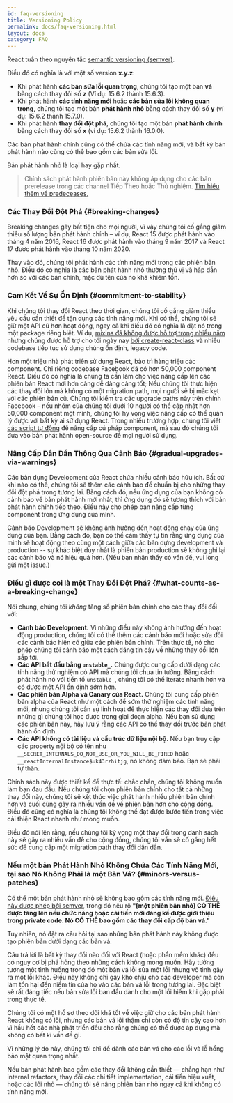 ```yaml
---
id: faq-versioning
title: Versioning Policy
permalink: docs/faq-versioning.html
layout: docs
category: FAQ
---
```


React tuân theo nguyên tắc [semantic versioning (semver)](https://semver.org/).

Điều đó có nghĩa là với một số version **x.y.z**:

* Khi phát hành **các bản sửa lỗi quan trọng**, chúng tôi tạo một bản **vá** bằng cách thay đổi số **z** (Ví dụ: 15.6.2 thành 15.6.3).
* Khi phát hành **các tính năng mới** hoặc **các bản sửa lỗi không quan trọng**, chúng tôi tạo một bản **phát hành nhỏ** bằng cách thay đổi số **y** (ví dụ: 15.6.2 thành 15.7.0).
* Khi phát hành **thay đổi đột phá**, chúng tôi tạo một bản **phát hành chính** bằng cách thay đổi số **x** (ví dụ: 15.6.2 thành 16.0.0).

Các bản phát hành chính cũng có thể chứa các tính năng mới, và bất kỳ bản phát hành nào cũng có thể bao gồm các bản sửa lỗi.

Bản phát hành nhỏ là loại hay gặp nhất.

> Chính sách phát hành phiên bản này không áp dụng cho các bản prerelease trong các channel Tiếp Theo hoặc Thử nghiệm. [ Tìm hiểu thêm về predeceases.](/docs/release-channels.html)

### Các Thay Đổi Đột Phá {#breaking-changes}

Breaking changes gây bất tiện cho mọi người, vì vậy chúng tôi cố gắng giảm thiểu số lượng bản phát hành chính – ví dụ, React 15 được phát hành vào tháng 4 năm 2016, React 16 được phát hành vào tháng 9 năm 2017 và React 17 được phát hành vào tháng 10 năm 2020.

Thay vào đó, chúng tôi phát hành các tính năng mới trong các phiên bản nhỏ. Điều đó có nghĩa là các bản phát hành nhỏ thường thú vị và hấp dẫn hơn so với các bản chính, mặc dù tên của nó khá khiêm tốn.

### Cam Kết Về Sự Ổn Định {#commitment-to-stability}

Khi chúng tôi thay đổi React theo thời gian, chúng tôi cố gắng giảm thiểu yêu cầu cần thiết để tận dụng các tính năng mới. Khi có thể, chúng tôi sẽ giữ một API cũ hơn hoạt động, ngay cả khi điều đó có nghĩa là đặt nó trong một package riêng biệt. Ví dụ, [mixins đã không được hỗ trợ trong nhiều năm](/blog/2016/07/13/mixins-considered-harmful.html) nhưng chúng được hỗ trợ cho tới ngày nay [bởi create-react-class](/docs/react-without-es6.html#mixins) và nhiều codebase tiếp tục sử dụng chúng ổn định, legacy code.

Hơn một triệu nhà phát triển sử dụng React, bảo trì hàng triệu các component. Chỉ riêng codebase Facebook đã có hơn 50,000 component React. Điều đó có nghĩa là chúng ta cần làm cho việc nâng cấp lên các phiên bản React mới hơn càng dễ dàng càng tốt; Nếu chúng tôi thực hiện các thay đổi lớn mà không có một migration path, mọi người sẽ bị mắc kẹt với các phiên bản cũ. Chúng tôi kiểm tra các upgrade paths này trên chính Facebook – nếu nhóm của chúng tôi dưới 10 người có thể cập nhật hơn 50,000 component một mình, chúng tôi hy vọng việc nâng cấp có thể quản lý được với bất kỳ ai sử dụng React. Trong nhiều trường hợp, chúng tôi viết [các script tự động](https://github.com/reactjs/react-codemod) để nâng cấp cú pháp component, mà sau đó chúng tôi đưa vào bản phát hành open-source để mọi người sử dụng.

### Nâng Cấp Dần Dần Thông Qua Cảnh Báo {#gradual-upgrades-via-warnings}

Các bản dựng Development của React chứa nhiều cảnh báo hữu ích. Bất cứ khi nào có thể, chúng tôi sẽ thêm các cảnh báo để chuẩn bị cho những thay đổi đột phá trong tương lai. Bằng cách đó, nếu ứng dụng của bạn không có cảnh báo về bản phát hành mới nhất, thì ứng dụng đó sẽ tương thích với bản phát hành chính tiếp theo. Điều này cho phép bạn nâng cấp từng component trong ứng dụng của mình.

Cảnh báo Development sẽ không ảnh hưởng đến hoạt động chạy của ứng dụng của bạn. Bằng cách đó, bạn có thể cảm thấy tự tin rằng ứng dụng của mình sẽ hoạt động theo cùng một cách giữa các bản dựng development và production -- sự khác biệt duy nhất là phiên bản production sẽ không ghi lại các cảnh báo và nó hiệu quả hơn. (Nếu bạn nhận thấy có vấn đề, vui lòng gửi một issue.)

### Điều gì được coi là một Thay Đổi Đột Phá? {#what-counts-as-a-breaking-change}

Nói chung, chúng tôi *không* tăng số phiên bản chính cho các thay đổi đối với:

* **Cảnh báo Development.** Vì những điều này không ảnh hưởng đến hoạt động production, chúng tôi có thể thêm các cảnh báo mới hoặc sửa đổi các cảnh báo hiện có giữa các phiên bản chính. Trên thực tế, nó cho phép chúng tôi cảnh báo một cách đáng tin cậy về những thay đổi lớn sắp tới.
* **Các API bắt đầu bằng `unstable_`.** Chúng được cung cấp dưới dạng các tính năng thử nghiệm có API mà chúng tôi chưa tin tưởng. Bằng cách phát hành nó với tiền tố `unstable_`, chúng tôi có thể iterate nhanh hơn và có được một API ổn định sớm hơn.
* **Các phiên bản Alpha và Canary của React.** Chúng tôi cung cấp phiên bản alpha của React như một cách để sớm thử nghiệm các tính năng mới, nhưng chúng tôi cần sự linh hoạt để thực hiện các thay đổi dựa trên những gì chúng tôi học được trong giai đoạn alpha. Nếu bạn sử dụng các phiên bản này, hãy lưu ý rằng các API có thể thay đổi trước bản phát hành ổn định.
* **Các API không có tài liệu và cấu trúc dữ liệu nội bộ.** Nếu bạn truy cập các property nội bộ có tên như `__SECRET_INTERNALS_DO_NOT_USE_OR_YOU_WILL_BE_FIRED` hoặc `__reactInternalInstance$uk43rzhitjg`, nó không đảm bảo. Bạn sẽ phải tự thân.

Chính sách này được thiết kế để thực tế: chắc chắn, chúng tôi không muốn làm bạn đau đầu. Nếu chúng tôi chọn phiên bản chính cho tất cả những thay đổi này, chúng tôi sẽ kết thúc việc phát hành nhiều phiên bản chính hơn và cuối cùng gây ra nhiều vấn đề về phiên bản hơn cho cộng đồng. Điều đó cũng có nghĩa là chúng tôi không thể đạt được bước tiến trong việc cải thiện React nhanh như mong muốn.

Điều đó nói lên rằng, nếu chúng tôi kỳ vọng một thay đổi trong danh sách này sẽ gây ra nhiều vấn đề cho cộng đồng, chúng tôi vẫn sẽ cố gắng hết sức để cung cấp một migration path thay đổi dần dần.

### Nếu một bản Phát Hành Nhỏ Không Chứa Các Tính Năng Mới, tại sao Nó Không Phải là một Bản Vá? {#minors-versus-patches}

Có thể một bản phát hành nhỏ sẽ không bao gồm các tính năng mới. [Điều này được phép bởi semver](https://semver.org/#spec-item-7), trong đó nêu rõ **"[một phiên bản nhỏ] CÓ THỂ được tăng lên nếu chức năng hoặc cải tiến mới đáng kể được giới thiệu trong private code. Nó CÓ THỂ bao gồm các thay đổi cấp độ bản vá."**

Tuy nhiên, nó đặt ra câu hỏi tại sao những bản phát hành này không được tạo phiên bản dưới dạng các bản vá.

Câu trả lời là bất kỳ thay đổi nào đối với React (hoặc phần mềm khác) đều có nguy cơ bị phá hỏng theo những cách không mong muốn. Hãy tưởng tượng một tình huống trong đó một bản vá lỗi sửa một lỗi nhưng vô tình gây ra một lỗi khác. Điều này không chỉ gây khó chịu cho các developer mà còn làm tổn hại đến niềm tin của họ vào các bản vá lỗi trong tương lai. Đặc biệt sẽ rất đáng tiếc nếu bản sửa lỗi ban đầu dành cho một lỗi hiếm khi gặp phải trong thực tế.

Chúng tôi có một hồ sơ theo dõi khá tốt về việc giữ cho các bản phát hành React không có lỗi, nhưng các bản vá lỗi thậm chí còn có độ tin cậy cao hơn vì hầu hết các nhà phát triển đều cho rằng chúng có thể được áp dụng mà không có bất kì vấn đề gì.

Vì những lý do này, chúng tôi chỉ để dành các bản vá cho các lỗi và lỗ hổng bảo mật quan trọng nhất.

Nếu bản phát hành bao gồm các thay đổi không cần thiết — chẳng hạn như internal refactors, thay đổi các chi tiết implementation, cải tiến hiệu xuất, hoặc các lỗi nhỏ — chúng tôi sẽ nâng phiên bản nhỏ ngay cả khi không có tính năng mới.
